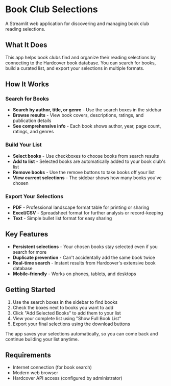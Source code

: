 # Book Club Selections

A Streamlit web application for discovering and managing book club reading selections.

## What It Does

This app helps book clubs find and organize their reading selections by connecting to the Hardcover book database. You can search for books, build a curated list, and export your selections in multiple formats.

## How It Works

### Search for Books
- **Search by author, title, or genre** - Use the search boxes in the sidebar
- **Browse results** - View book covers, descriptions, ratings, and publication details
- **See comprehensive info** - Each book shows author, year, page count, ratings, and genres

### Build Your List
- **Select books** - Use checkboxes to choose books from search results
- **Add to list** - Selected books are automatically added to your book club's list
- **Remove books** - Use the remove buttons to take books off your list
- **View current selections** - The sidebar shows how many books you've chosen

### Export Your Selections
- **PDF** - Professional landscape format table for printing or sharing
- **Excel/CSV** - Spreadsheet format for further analysis or record-keeping  
- **Text** - Simple bullet list format for easy sharing

## Key Features

- **Persistent selections** - Your chosen books stay selected even if you search for more
- **Duplicate prevention** - Can't accidentally add the same book twice
- **Real-time search** - Instant results from Hardcover's extensive book database
- **Mobile-friendly** - Works on phones, tablets, and desktops

## Getting Started

1. Use the search boxes in the sidebar to find books
2. Check the boxes next to books you want to add
3. Click "Add Selected Books" to add them to your list
4. View your complete list using "Show Full Book List"
5. Export your final selections using the download buttons

The app saves your selections automatically, so you can come back and continue building your list anytime.

## Requirements

- Internet connection (for book search)
- Modern web browser
- Hardcover API access (configured by administrator)
